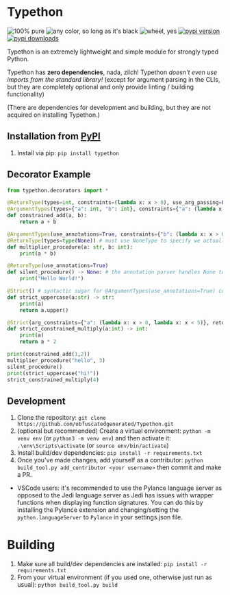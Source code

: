 # Typethon

![100% pure](https://img.shields.io/badge/100%25-pure-brightgreen) ![any color, so long as it's black](https://img.shields.io/badge/any%20color%2C%20so%20long%20as%20it's-black-black) ![wheel, yes](https://img.shields.io/pypi/wheel/typethon) [![pypi version](https://img.shields.io/pypi/v/typethon)](https://pypi.org/project/typethon/#history) [![pypi downloads](https://img.shields.io/pypi/dm/typethon)](https://pypi.org/project/typethon/#files)

Typethon is an extremely lightweight and simple module for strongly typed Python.

Typethon has **zero dependencies**, nada, zilch! Typethon *doesn't even use imports from the standard library!* (except for argument parsing in the CLIs, but they are completely optional and only provide linting / building functionality)

(There are dependencies for development and building, but they are not acquired on installing Typethon.)

## Installation from [PyPI](https://pypi.org/project/typethon/)

1. Install via pip: `pip install typethon`

## Decorator Example
    
```python
from typethon.decorators import *

@ReturnType(types=int, constraints=(lambda x: x > 0), use_arg_passing=False) # ReturnType must go before if disabling arg passing, although I have not found a reason for a user to do so
@ArgumentTypes(types={"a": int, "b": int}, constraints={"a": (lambda x: x > 0, lambda x: x < 10), "b": (lambda x: x > 0, lambda x: x < 10)}, use_arg_passing=False)
def constrained_add(a, b):
    return a + b

@ArgumentTypes(use_annotations=True, constraints={"b": (lambda x: x > 0, lambda x: x <= 100)})
@ReturnType(types=type(None)) # must use NoneType to specify we actually want to restrict the return type to None, not just have no restriction
def multiplier_procedure(a: str, b: int):
    print(a * b)

@ReturnType(use_annotations=True)
def silent_procedure() -> None: # the annotation parser handles None to NoneType conversion automagically here
    print("Hello World!")

@Strict() # syntactic sugar for @ArgumentTypes(use_annotations=True) combined with @ReturnType(use_annotations=True), this does not accept any arguments
def strict_uppercase(a:str) -> str:
    print(a)
    return a.upper()

@Strict(arg_constraints={"a": (lambda x: x > 0, lambda x: x < 5)}, return_constraints=(lambda x: x > 0, lambda x: x < 10)) # Strict also accepts constraints, denoted as separate arguments
def strict_constrained_multiply(a:int) -> int:
    print(a)
    return a * 2

print(constrained_add(1,2))
multiplier_procedure("hello", 3)
silent_procedure()
print(strict_uppercase("hi!"))
strict_constrained_multiply(4)
```

## Development

1. Clone the repository: `git clone https://github.com/obfuscatedgenerated/Typethon.git`
2. (optional but recommended) Create a virtual environment: `python -m venv env` (or `python3 -m venv env`) and then activate it: `.\env\Scripts\activate` (or `source env/bin/activate`)
3. Install build/dev dependencies: `pip install -r requirements.txt`
4. Once you've made changes, add yourself as a contributor: `python build_tool.py add_contributor <your username>` then commit and make a PR.

- VSCode users: it's recommended to use the Pylance language server as opposed to the Jedi language server as Jedi has issues with wrapper functions when displaying function signatures. You can do this by installing the Pylance extension and changing/setting the `python.languageServer` to `Pylance` in your settings.json file.

# Building

1. Make sure all build/dev dependencies are installed: `pip install -r requirements.txt`
2. From your virtual environment (if you used one, otherwise just run as usual): `python build_tool.py build`
